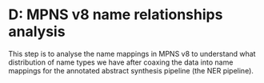# D: MPNS v8 name relationships analysis

This step is to analyse the name mappings in MPNS v8 to understand what distribution of name types we have after
coaxing the data into name mappings for the annotated abstract synthesis pipeline (the NER pipeline).

